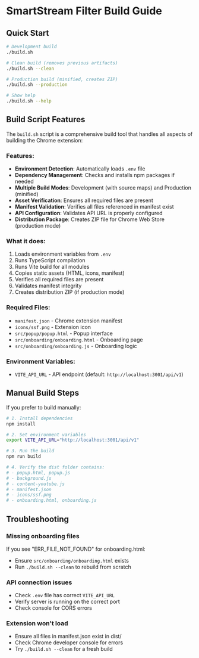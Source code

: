 # SmartStream Filter Build Guide

## Quick Start

```bash
# Development build
./build.sh

# Clean build (removes previous artifacts)
./build.sh --clean

# Production build (minified, creates ZIP)
./build.sh --production

# Show help
./build.sh --help
```

## Build Script Features

The `build.sh` script is a comprehensive build tool that handles all aspects of building the Chrome extension:

### Features:
- **Environment Detection**: Automatically loads `.env` file
- **Dependency Management**: Checks and installs npm packages if needed
- **Multiple Build Modes**: Development (with source maps) and Production (minified)
- **Asset Verification**: Ensures all required files are present
- **Manifest Validation**: Verifies all files referenced in manifest exist
- **API Configuration**: Validates API URL is properly configured
- **Distribution Package**: Creates ZIP file for Chrome Web Store (production mode)

### What it does:
1. Loads environment variables from `.env`
2. Runs TypeScript compilation
3. Runs Vite build for all modules
4. Copies static assets (HTML, icons, manifest)
5. Verifies all required files are present
6. Validates manifest integrity
7. Creates distribution ZIP (if production mode)

### Required Files:
- `manifest.json` - Chrome extension manifest
- `icons/ssf.png` - Extension icon
- `src/popup/popup.html` - Popup interface
- `src/onboarding/onboarding.html` - Onboarding page
- `src/onboarding/onboarding.js` - Onboarding logic

### Environment Variables:
- `VITE_API_URL` - API endpoint (default: `http://localhost:3001/api/v1`)

## Manual Build Steps

If you prefer to build manually:

```bash
# 1. Install dependencies
npm install

# 2. Set environment variables
export VITE_API_URL="http://localhost:3001/api/v1"

# 3. Run the build
npm run build

# 4. Verify the dist folder contains:
# - popup.html, popup.js
# - background.js
# - content-youtube.js
# - manifest.json
# - icons/ssf.png
# - onboarding.html, onboarding.js
```

## Troubleshooting

### Missing onboarding files
If you see "ERR_FILE_NOT_FOUND" for onboarding.html:
- Ensure `src/onboarding/onboarding.html` exists
- Run `./build.sh --clean` to rebuild from scratch

### API connection issues
- Check `.env` file has correct `VITE_API_URL`
- Verify server is running on the correct port
- Check console for CORS errors

### Extension won't load
- Ensure all files in manifest.json exist in dist/
- Check Chrome developer console for errors
- Try `./build.sh --clean` for a fresh build
